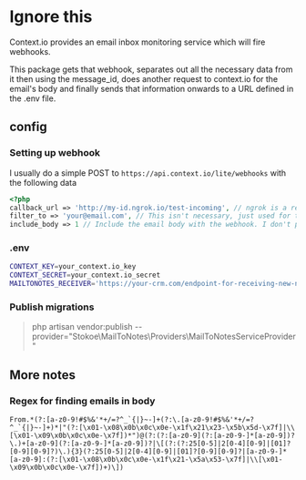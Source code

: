 # Ignore this

Context.io provides an email inbox monitoring service which will fire webhooks.

This package gets that webhook, separates out all the necessary data from it then using the message_id, does another request to context.io for the email's body and finally sends that information onwards to a URL defined in the .env file.

## config

### Setting up webhook

I usually do a simple POST to `https://api.context.io/lite/webhooks` with the following data

```php
<?php
callback_url => 'http://my-id.ngrok.io/test-incoming', // ngrok is a reverse Http proxy tunnel software that allows me to test webhooks using homestead.
filter_to => 'your@email.com', // This isn't necessary, just used for testing
include_body => 1 // Include the email body with the webhook. I don't personally use this option as I want to keep the initial payload size down. Setting this option will likely break things as I haven't *YET* added checks for this.
```

### .env

```bash
CONTEXT_KEY=your_context.io_key
CONTEXT_SECRET=your_context.io_secret
MAILTONOTES_RECEIVER='https://your-crm.com/endpoint-for-receiving-new-note
```

### Publish migrations

> php artisan vendor:publish --provider="Stokoe\MailToNotes\Providers\MailToNotesServiceProvider"

## More notes

### Regex for finding emails in body

```
From.*(?:[a-z0-9!#$%&'*+/=?^_`{|}~-]+(?:\.[a-z0-9!#$%&'*+/=?^_`{|}~-]+)*|"(?:[\x01-\x08\x0b\x0c\x0e-\x1f\x21\x23-\x5b\x5d-\x7f]|\\[\x01-\x09\x0b\x0c\x0e-\x7f])*")@(?:(?:[a-z0-9](?:[a-z0-9-]*[a-z0-9])?\.)+[a-z0-9](?:[a-z0-9-]*[a-z0-9])?|\[(?:(?:25[0-5]|2[0-4][0-9]|[01]?[0-9][0-9]?)\.){3}(?:25[0-5]|2[0-4][0-9]|[01]?[0-9][0-9]?|[a-z0-9-]*[a-z0-9]:(?:[\x01-\x08\x0b\x0c\x0e-\x1f\x21-\x5a\x53-\x7f]|\\[\x01-\x09\x0b\x0c\x0e-\x7f])+)\])
```

